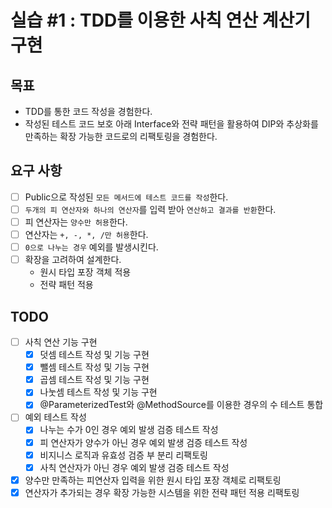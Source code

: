 # 실습 #1 : TDD를 이용한 사칙 연산 계산기 구현

## 목표

- TDD를 통한 코드 작성을 경험한다.
- 작성된 테스트 코드 보호 아래 Interface와 전략 패턴을 활용하여 DIP와 추상화를 만족하는 확장 가능한 코드로의 리팩토링을 경험한다.

## 요구 사항

- [ ] Public으로 작성된 `모든 메서드에 테스트 코드를 작성`한다.
- [ ] `두개의 피 연산자와 하나의 연산자`를 입력 받아 `연산하고 결과를 반환`한다.
- [ ] 피 연산자는 `양수만 허용`한다.
- [ ] 연산자는 `+, -, *, /만 허용`한다.
- [ ] `0으로 나누는 경우` 예외를 발생시킨다.
- [ ] 확장을 고려하여 설계한다.
    - 원시 타입 포장 객체 적용
    - 전략 패턴 적용

## TODO

- [ ] 사칙 연산 기능 구현
    - [x] 덧셈 테스트 작성 및 기능 구현
    - [x] 뺄셈 테스트 작성 및 기능 구현
    - [x] 곱셈 테스트 작성 및 기능 구현
    - [x] 나눗셈 테스트 작성 및 기능 구현
    - [x] @ParameterizedTest와 @MethodSource를 이용한 경우의 수 테스트 통합
- [ ] 예외 테스트 작성
    - [x] 나누는 수가 0인 경우 예외 발생 검증 테스트 작성
    - [x] 피 연산자가 양수가 아닌 경우 예외 발생 검증 테스트 작성
    - [x] 비지니스 로직과 유효성 검증 부 분리 리팩토링
    - [x] 사칙 연산자가 아닌 경우 예외 발생 검증 테스트 작성
- [x] 양수만 만족하는 피연산자 입력을 위한 원시 타입 포장 객체로 리팩토링
- [x] 연산자가 추가되는 경우 확장 가능한 시스템을 위한 전략 패턴 적용 리팩토링
